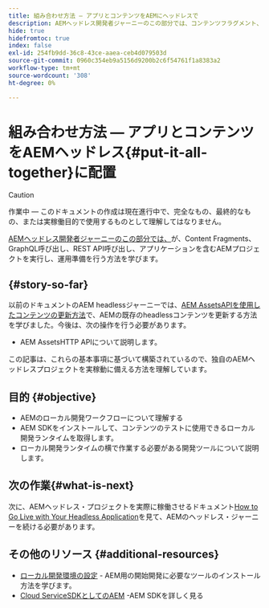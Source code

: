 ```yaml
---
title: 組み合わせ方法 — アプリとコンテンツをAEMにヘッドレスで
description: AEMヘッドレス開発者ジャーニーのこの部分では、コンテンツフラグメント、GraphQL呼び出し、REST API呼び出し、アプリケーションを含むAEMプロジェクトを実行し、運用に備える方法を説明します。
hide: true
hidefromtoc: true
index: false
exl-id: 254fb9dd-36c8-43ce-aaea-ceb4d079503d
source-git-commit: 0960c354eb9a5156d9200b2c6f54761f1a8383a2
workflow-type: tm+mt
source-wordcount: '308'
ht-degree: 0%

---
```


# 組み合わせ方法 — アプリとコンテンツをAEMヘッドレス{#put-it-all-together}に配置

>[!CAUTION]
>
>作業中 — このドキュメントの作成は現在進行中で、完全なもの、最終的なもの、または実稼働目的で使用するものとして理解してはなりません。

[AEMヘッドレス開発者ジャーニーのこの部分では、](overview.md)が、Content Fragments、GraphQL呼び出し、REST API呼び出し、アプリケーションを含むAEMプロジェクトを実行し、運用準備を行う方法を学びます。

## {#story-so-far}

以前のドキュメントのAEM headlessジャーニーでは、[AEM AssetsAPIを使用したコンテンツの更新方法](update-your-content.md)で、AEMの既存のheadlessコンテンツを更新する方法を学びました。今後は、次の操作を行う必要があります。

* AEM AssetsHTTP APIについて説明します。

この記事は、これらの基本事項に基づいて構築されているので、独自のAEMヘッドレスプロジェクトを実稼動に備える方法を理解しています。

## 目的 {#objective}

* AEMのローカル開発ワークフローについて理解する
* AEM SDKをインストールして、コンテンツのテストに使用できるローカル開発ランタイムを取得します。
* ローカル開発ランタイムの横で作業する必要がある開発ツールについて説明します。

## 次の作業{#what-is-next}

次に、AEMヘッドレス・プロジェクトを実際に稼働させるドキュメント[How to Go Live with Your Headless Application](go-live.md)を見て、AEMのヘッドレス・ジャーニーを続ける必要があります。

## その他のリソース {#additional-resources}

* [ローカル開発環境の設定](https://experienceleague.adobe.com/docs/experience-manager-learn/cloud-service/local-development-environment-set-up/overview.html?lang=en#local-dispatcher-runtime) - AEM用の開始開発に必要なツールのインストール方法を学びます。
* [Cloud ServiceSDKとしてのAEM](/help/implementing/developing/introduction/aem-as-a-cloud-service-sdk.md)  -AEM SDKを詳しく見る